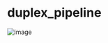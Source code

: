 # duplex_pipeline
![image](https://user-images.githubusercontent.com/92883998/153476648-7e32a101-b974-4540-a137-ad8dd9e7a704.png)
